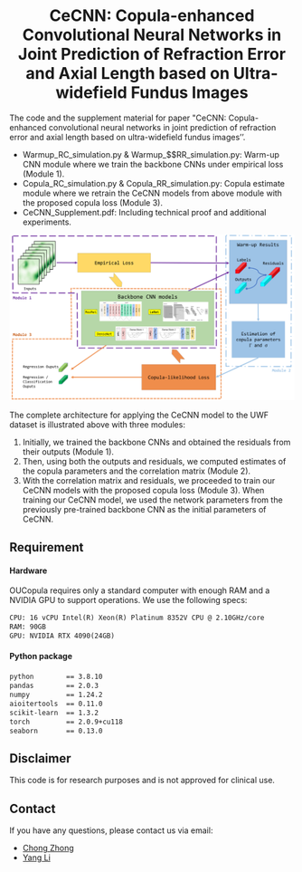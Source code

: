 
<div align="center">

# CeCNN: Copula-enhanced Convolutional Neural Networks in Joint Prediction of Refraction Error and Axial Length based on Ultra-widefield Fundus Images

</div>

<!--
[![IJCAI2024](https://img.shields.io/badge/arXiv-2403.11974-blue)](https://doi.org/10.48550/arXiv.2403.11974) [![IJCAI2024](https://img.shields.io/badge/Conference-IJCAI2024-green)](https://doi.org/10.48550/arXiv.2403.11974)
-->

The code and the supplement material for paper "CeCNN: Copula-enhanced convolutional neural networks in joint prediction of refraction error and axial length based on ultra-widefield fundus images’’.
 - Warmup_RC_simulation.py & Warmup_$$RR_simulation.py: Warm-up CNN module where we train the backbone CNNs under empirical loss (Module 1).
 - Copula_RC_simulation.py & Copula_RR_simulation.py: Copula estimate module where we retrain the CeCNN models from above module with the proposed copula loss (Module 3). 
 - CeCNN_Supplement.pdf: Including technical proof and additional experiments.

![Readme Banner](fig/cecnn_v9.png)

The complete architecture for applying the CeCNN model to the UWF dataset is illustrated above with three modules:
1. Initially, we trained the backbone CNNs and obtained the residuals from their outputs (Module 1). 
2. Then, using both the outputs and residuals, we computed estimates of the copula parameters and the correlation matrix (Module 2).
3. With the correlation matrix and residuals, we proceeded to train our CeCNN models with the proposed copula loss (Module 3). When training our CeCNN model, we used the network parameters from the previously pre-trained backbone CNN as the initial parameters of CeCNN.

## Requirement
#### Hardware
OUCopula requires only a standard computer with enough RAM and a NVIDIA GPU to support operations. We use the following specs:

    CPU: 16 vCPU Intel(R) Xeon(R) Platinum 8352V CPU @ 2.10GHz/core
    RAM: 90GB
    GPU: NVIDIA RTX 4090(24GB)

#### Python package
    python        == 3.8.10
    pandas        == 2.0.3
    numpy         == 1.24.2
    aioitertools  == 0.11.0
    scikit-learn  == 1.3.2
    torch         == 2.0.9+cu118
    seaborn       == 0.13.0

## Disclaimer
This code is for research purposes and is not approved for clinical use.

## Contact
If you have any questions, please contact us via email:
* [Chong Zhong](chzhong@polyu.edu.hk)
* [Yang Li](18110980006@fudan.edu.cn)